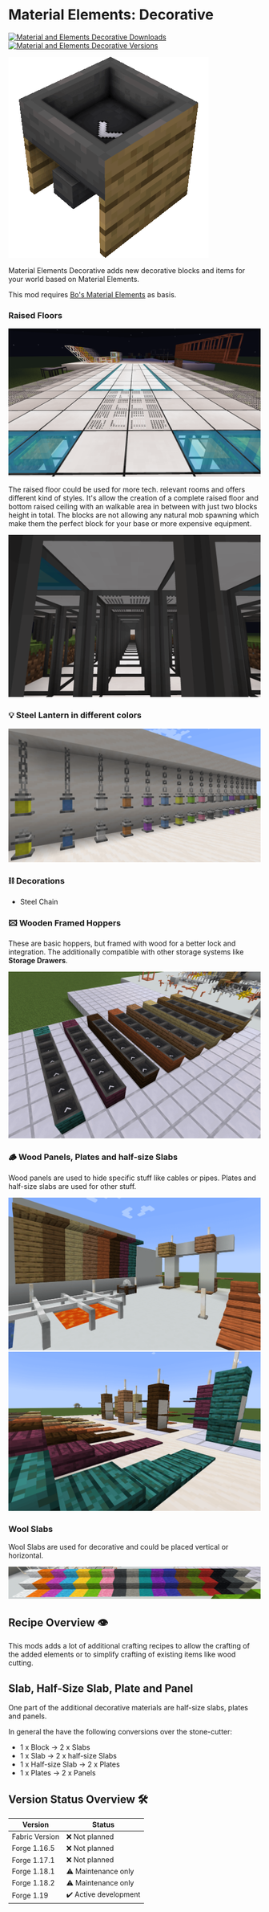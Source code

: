 # Material Elements: Decorative

[![Material and Elements Decorative Downloads](http://cf.way2muchnoise.eu/full_591838_downloads.svg)](https://www.curseforge.com/minecraft/mc-mods/material-elements-decorative)
[![Material and Elements Decorative Versions](http://cf.way2muchnoise.eu/versions/Minecraft_591838_all.svg)](https://www.curseforge.com/minecraft/mc-mods/material-elements-decorative)

![Material and Elements Decorative][logo]

Material Elements Decorative adds new decorative blocks and items for your world based on Material Elements.

This mod requires [Bo's Material Elements][material-elements] as basis.

### Raised Floors

![Raised Floor top][raised_floor_top]

The raised floor could be used for more tech. relevant rooms and offers different kind of styles.
It's allow the creation of a complete raised floor and bottom raised ceiling with an walkable area in between with just two blocks height in total.
The blocks are not allowing any natural mob spawning which make them the perfect block for your base or more expensive equipment.

![Raised Floor bottom][raised_floor_bottom]

### 💡 Steel Lantern in different colors

![Steel Lantern][steel_lantern]

### ⛓️ Decorations

- Steel Chain

### 🖾 Wooden Framed Hoppers

These are basic hoppers, but framed with wood for a better lock and integration.
The additionally compatible with other storage systems like **Storage Drawers**.

![Framed Hoppers][framed_hoppers]

### 🪵 Wood Panels, Plates and half-size Slabs

Wood panels are used to hide specific stuff like cables or pipes.
Plates and half-size slabs are used for other stuff.

![Panel Plates Slap 01][panel_plates_slap_01]
![Panel Plates Slap 02][panel_plates_slap_02]

### Wool Slabs

Wool Slabs are used for decorative and could be placed vertical or horizontal.

![Wool Slab][wool_slab]

## Recipe Overview 👁️

This mods adds a lot of additional crafting recipes to allow the crafting of the added elements or to simplify crafting of existing items like wood cutting.

## Slab, Half-Size Slab, Plate and Panel

One part of the additional decorative materials are half-size slabs, plates and panels.

In general the have the following conversions over the stone-cutter:

- 1 x Block -> 2 x Slabs
- 1 x Slab -> 2 x half-size Slabs
- 1 x Half-size Slab -> 2 x Plates
- 1 x Plates -> 2 x Panels

## Version Status Overview 🛠️

| Version        | Status                |
| -------------- | --------------------- |
| Fabric Version | ❌ Not planned        |
| Forge 1.16.5   | ❌ Not planned        |
| Forge 1.17.1   | ❌ Not planned        |
| Forge 1.18.1   | ⚠️ Maintenance only   |
| Forge 1.18.2   | ⚠️ Maintenance only   |
| Forge 1.19     | ✔️ Active development |

[logo]: examples/material_elements_decorative.gif

[material-elements]: https://www.curseforge.com/minecraft/mc-mods/material-elements
[material-elements-armor-tools-and-weapons]: https://www.curseforge.com/minecraft/mc-mods/material-elements-armor-tools-and-weapons

[framed_hoppers]: examples/screenshots/framed_hoppers.png
[panel_plates_slap_01]: examples/screenshots/panel_plates_slaps.png
[panel_plates_slap_02]: examples/screenshots/panel_plates_slaps_02.png
[raised_floor_bottom]: examples/screenshots/raised_floor_bottom.png
[raised_floor_top]: examples/screenshots/raised_floor_top.png
[steel_lantern]: examples/screenshots/steel_lantern.png
[wool_slab]: examples/screenshots/wool_slab.png
